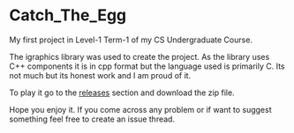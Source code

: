 # Catch_The_Egg
My first project in Level-1 Term-1 of my CS Undergraduate Course.

The igraphics library was used to create the project. As the library uses C++ components it is in cpp format but the language used is primarily C. Its not much but its honest work and I am proud of it.

To play it go to the [releases](https://github.com/Shitdroid/Catch_The_Egg/releases/tag/pub) section and download the zip file. 

Hope you enjoy it. If you come across any problem or if want to suggest something feel free to create an issue thread.
